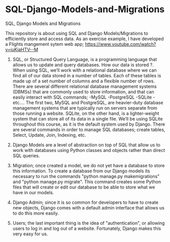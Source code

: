 # SQL-Django-Models-and-Migrations
SQL, Django Models and Migrations

This repository is about using SQL and Django Models/Migrations to efficiently store and access data.
As an exercise example, I have developed a Flights mangement sytem web app; https://www.youtube.com/watch?v=juKiaHTV--M

1. SQL, or Structured Query Language, is a programming language that allows us to update and query databases.
How our data is stored ?. When using SQL, we’ll work with a relational database where we can find all of our data stored in a number of tables. Each of these tables is made up of a set number of columns and a flexible number of rows.
There are several different relational database management systems (DBMSs) that are commonly used to store information, and that can easily interact with SQL commands;
-MySQL
-PostgreSQL
-SQLite
-etc.…
The first two, MySQL and PostgreSQL, are heavier-duty database management systems that are typically run on servers separate from those running a website. SQLite, on the other hand, is a lighter-weight system that can store all of its data in a single file. We’ll be using SQLite throughout this course, as it is the default system used by Django.
There are several commands in order to manage SQL databases; create tables, Select, Update, Join, Indexing, etc.

2. Django Models are a level of abstraction on top of SQL that allow us to work with databases using Python classes and objects rather than direct SQL queries.

3. Migration; once created a model, we do not yet have a database to store this information. To create a database from our Django models its necessary to run the commands "python manage.py makemigrations" and "python manage.py migrate". This command creates some Python files that will create or edit our database to be able to store what we have in our models.

4. Django Admin; since it is so common for developers to have to create new objects, Django comes with a default admin interface that allows us to do this more easily.

5. Users; the last important thing is the idea of "authentication", or allowing users to log in and log out of a website. Fortunately, Django makes this very easy for us.
